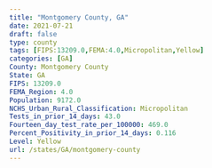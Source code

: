 ```yaml
---
title: "Montgomery County, GA"
date: 2021-07-21
draft: false
type: county
tags: [FIPS:13209.0,FEMA:4.0,Micropolitan,Yellow]
categories: [GA]
County: Montgomery County
State: GA
FIPS: 13209.0
FEMA_Region: 4.0
Population: 9172.0
NCHS_Urban_Rural_Classification: Micropolitan
Tests_in_prior_14_days: 43.0
Fourteen_day_test_rate_per_100000: 469.0
Percent_Positivity_in_prior_14_days: 0.116
Level: Yellow
url: /states/GA/montgomery-county
---
```



